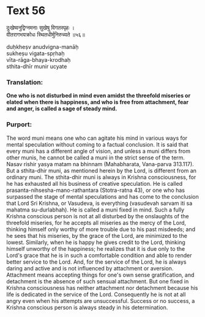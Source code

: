 # Text 56

दुःखेष्वनुद्विग्नमनाः सुखेषु विगतस्पृहः ।  
वीतरागभयक्रोधः स्थितधीर्मुनिरुच्यते ॥५६॥

duḥkheṣv anudvigna-manāḥ  
sukheṣu vigata-spṛhaḥ  
vīta-rāga-bhaya-krodhaḥ  
sthita-dhīr munir ucyate



### Translation:

**One who is not disturbed in mind even amidst the threefold miseries or elated when there is happiness, and who is free from attachment, fear and anger, is called a sage of steady mind.**

### Purport:

The word muni means one who can agitate his mind in various ways for mental speculation without coming to a factual conclusion. It is said that every muni has a different angle of vision, and unless a muni differs from other munis, he cannot be called a muni in the strict sense of the term. Nasav rishir yasya matam na bhinnam (Mahabharata, Vana-parva 313.117). But a sthita-dhir muni, as mentioned herein by the Lord, is different from an ordinary muni. The sthita-dhir muni is always in Krishna consciousness, for he has exhausted all his business of creative speculation. He is called prasanta-nihsesha-mano-rathantara (Stotra-ratna 43), or one who has surpassed the stage of mental speculations and has come to the conclusion that Lord Sri Krishna, or Vasudeva, is everything (vasudevah sarvam iti sa mahatma su-durlabhah). He is called a muni fixed in mind. Such a fully Krishna conscious person is not at all disturbed by the onslaughts of the threefold miseries, for he accepts all miseries as the mercy of the Lord, thinking himself only worthy of more trouble due to his past misdeeds; and he sees that his miseries, by the grace of the Lord, are minimized to the lowest. Similarly, when he is happy he gives credit to the Lord, thinking himself unworthy of the happiness; he realizes that it is due only to the Lord's grace that he is in such a comfortable condition and able to render better service to the Lord. And, for the service of the Lord, he is always daring and active and is not influenced by attachment or aversion. Attachment means accepting things for one's own sense gratification, and detachment is the absence of such sensual attachment. But one fixed in Krishna consciousness has neither attachment nor detachment because his life is dedicated in the service of the Lord. Consequently he is not at all angry even when his attempts are unsuccessful. Success or no success, a Krishna conscious person is always steady in his determination.